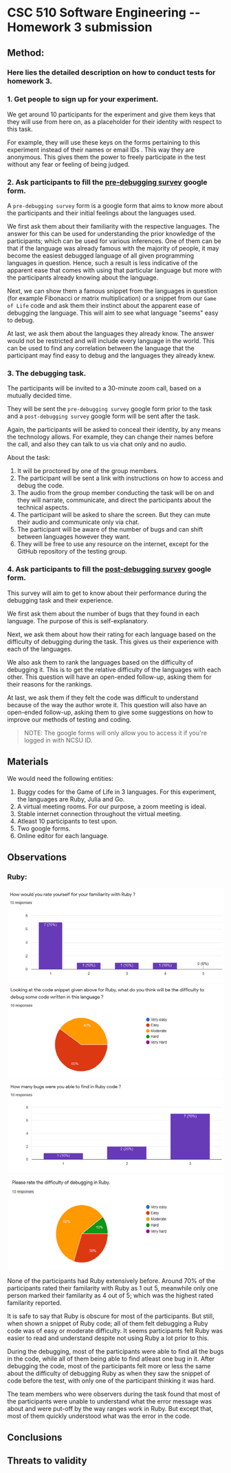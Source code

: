 # CSC 510 Software Engineering -- Homework 3 submission
## Method:
### Here lies the detailed description on how to conduct tests for homework 3.

### 1. Get people to sign up for your experiment.
We get around 10 participants for the experiment and give them keys that they will use from here on, as a placeholder for their identity with respect to this task. 

For example, they will use these keys on the forms pertaining to this experiment instead of their names or email IDs . This way they are anonymous. This gives them the power to freely participate in the test without any fear or feeling of being judged.

### 2. Ask participants to fill the [pre-debugging survey](https://docs.google.com/forms/d/e/1FAIpQLSdFWBKKwtmoXGe220kCVoX_K859VLqQrK5XGpPASdzAoOuPww/viewform?usp=sf_link) google form.
A `pre-debugging survey` form is a google form that aims to know more about the participants and their initial feelings about the languages used.

We first ask them about their familiarity with the respective languages. The answer for this can be used for understanding the prior knowledge of the participants; which can be used for various inferences. One of them can be that if the language was already famous with the majority of people, it may become the easiest debugged language of all given programming languages in question. Hence, such a result is less indicative of the apparent ease that comes with using that particular language but more with the participants already knowing about the language.

Next, we can show them a famous snippet from the languages in question (for example Fibonacci or matrix multiplication) or a snippet from our `Game of Life` code and ask them their instinct about the apparent ease of debugging the language. This will aim to see what language "seems" easy to debug.

At last, we ask them about the languages they already know. The answer would not be restricted and will include every language in the world. This can be used to find any correlation between the language that the participant may find easy to debug and the languages they already knew.

### 3. The debugging task.
The participants will be invited to a 30-minute zoom call, based on a mutually decided time. 

They will be sent the `pre-debugging survey` google form prior to the task and a `post-debugging survey` google form will be sent after the task. 

Again, the participants will be asked to conceal their identity, by any means the technology allows. For example, they can change their names before the call, and also they can talk to us via chat only and no audio.

About the task:
1. It will be proctored by one of the group members. 
2. The participant will be sent a link with instructions on how to access and debug the code. 
3. The audio from the group member conducting the task will be on and they will narrate, communicate, and direct the participants about the technical aspects. 
4. The participant will be asked to share the screen. But they can mute their audio and communicate only via chat.
5. The participant will be aware of the number of bugs and can shift between languages however they want. 
6. They will be free to use any resource on the internet, except for the GitHub repository of the testing group.

### 4. Ask participants to fill the [post-debugging survey](https://docs.google.com/forms/d/e/1FAIpQLSeaNjVP7B2jWqTIE4jHouHyiM7rJ4r7Y3KSnu1K3DbI8t2Yrw/viewform?usp=sf_link) google form.

This survey will aim to get to know about their performance during the debugging task and their experience.

We first ask them about the number of bugs that they found in each language. The purpose of this is self-explanatory.

Next, we ask them about how their rating for each language based on the difficulty of debugging during the task. This gives us their experience with each of the languages.

We also ask them to rank the languages based on the difficulty of debugging it. This is to get the relative difficulty of the languages with each other. This question will have an open-ended follow-up, asking them for their reasons for the rankings.

At last, we ask them if they felt the code was difficult to understand because of the way the author wrote it. This question will also have an open-ended follow-up, asking them to give some suggestions on how to improve our methods of testing and coding.

>NOTE: The google forms will only allow you to access it if you're logged in with NCSU ID.





## Materials
We would need the following entities:
1. Buggy codes for the Game of Life in 3 languages. For this experiment, the languages are Ruby, Julia and Go.
2. A virtual meeting rooms. For our purpose, a zoom meeting is ideal.
3. Stable internet connection throughout the virtual meeting.
4. Atleast 10 participants to test upon.
5. Two google forms. 
6. Online editor for each language.





## Observations

### Ruby:
![Ruby Pre 1](src/images/Ruby-Pre_1.png)
![Ruby Pre 2](src/images/Ruby-Pre_2.png)
![Ruby Post 1](src/images/Ruby-Post_1.png)
![Ruby Post 2](src/images/Ruby-Post_2.png)

None of the participants had Ruby extensively before. Around 70% of the participants rated their familarity with Ruby as 1 out 5, meanwhile only one person marked their familarity as 4 out of 5; which was the highest rated familarity reported. 

It is safe to say that Ruby is obscure for most of the participants. But still, when shown a snippet of Ruby code; all of them felt debugging a Ruby code was of easy or moderate difficulty. It seems participants felt Ruby was easier to read and understand despite not using Ruby a lot prior to this.

During the debugging, most of the participants were able to find all the bugs in the code, while all of them being able to find atleast one bug in it. After debugging the code, most of the participants felt more or less the same about the difficulty of debugging Ruby as when they saw the snippet of code before the test, with only one of the participant thinking it was hard.

The team members who were observers during the task found that most of the participants were unable to understand what the error message was about and 
were put-off by the way ranges work in Ruby. But except that, most of them quickly understood what was the error in the code. 




## Conclusions

## Threats to validity



